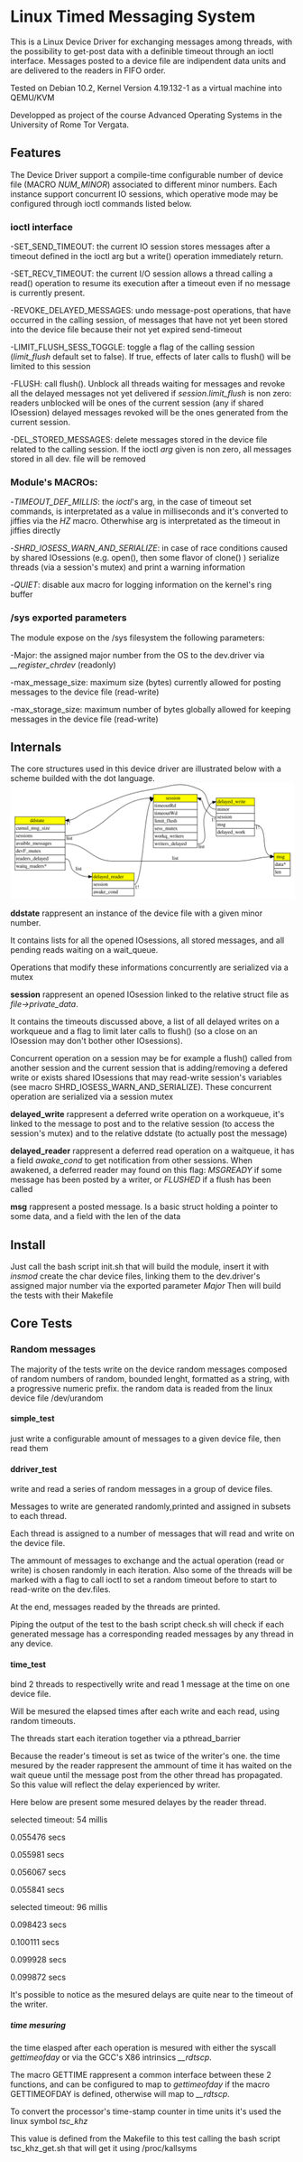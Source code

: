 # Linux Timed Messaging System

This is a Linux Device Driver for exchanging messages among threads, with the possibility to get-post data with a definible timeout through an ioctl interface.
Messages posted to a device file are indipendent data units and are delivered to the readers in FIFO order.

Tested on Debian 10.2, Kernel Version 4.19.132-1 as a virtual machine into QEMU/KVM

Developped as project of the course Advanced Operating Systems in the University of Rome Tor Vergata.


## Features

The Device Driver support a compile-time configurable number of device file (MACRO *NUM_MINOR*)  associated to different minor numbers. 
Each instance support concurrent IO sessions, which operative mode may be configured through ioctl commands listed below.

### ioctl interface
-SET_SEND_TIMEOUT:			the current IO session stores messages after a timeout defined in the ioctl arg but a write() operation immediately return.

-SET_RECV_TIMEOUT:			the current I/O session allows a thread calling a read() operation to resume its execution after a timeout even if no message is currently present.

-REVOKE_DELAYED_MESSAGES:	undo message-post operations, that have occurred in the calling session, 
							of messages that have not yet been stored into the device file because their not yet expired send-timeout 

-LIMIT_FLUSH_SESS_TOGGLE:	toggle a flag of the calling session (*limit_flush* default set to false). If true, effects of later calls to flush() will be limited to this session

-FLUSH:						call flush(). Unblock all threads waiting for messages and revoke all the delayed messages not yet delivered
							if *session.limit_flush* is non zero:
								 readers unblocked will be ones of the current session (any if shared IOsession)
								 delayed messages revoked will be the ones generated from the current session.

-DEL_STORED_MESSAGES:		delete messages stored in the device file related to the calling session.
							If the ioctl *arg* given is non zero, all messages stored in all dev. file will be removed

### Module's MACROs:
-*TIMEOUT_DEF_MILLIS*:	the *ioctl*'s arg, in the case of timeout set commands, is interpretated as a value in milliseconds and it's converted to jiffies via the *HZ* macro.
						Otherwhise arg is interpretated as the timeout in jiffies directly

-*SHRD_IOSESS_WARN_AND_SERIALIZE*:	in case of race conditions caused by shared IOsessions (e.g. open(), then some flavor of clone() )
									serialize threads (via a session's mutex) and print a warning information

-*QUIET*:						   disable aux macro for logging information on the kernel's ring buffer

### /sys exported parameters
The module expose on the /sys filesystem the following parameters:

-Major:				the assigned major number from the OS to the dev.driver via *__register_chrdev*  (readonly)

-max_message_size:	maximum size (bytes) currently allowed for posting messages to the device file	 (read-write)

-max_storage_size:  maximum number of bytes globally allowed for keeping messages in the device file (read-write)

## Internals

The core structures used in this device driver are illustrated below with a scheme builded with the dot language.
![coreStructsRelationships](doc/coreStructsRelationships.svg)

__ddstate__ rappresent an instance of the device file with a given minor number.

It contains lists for all the opened IOsessions, all stored messages, and all pending reads waiting on a wait_queue.

Operations that modify these informations concurrently are serialized via a mutex

__session__ rappresent an opened IOsession linked to the relative struct file as *file->private_data*.

It contains the timeouts discussed above, a list of all delayed writes on a workqueue
and a flag to limit later calls to flush() (so a close on an IOsession may don't bother other IOsessions).

Concurrent operation on a session may be for example a flush() called from another session and the current session that is adding/removing a defered write 
or exists shared IOsessions that may read-write session's variables (see macro SHRD_IOSESS_WARN_AND_SERIALIZE).
These concurrent operation are serialized via a session mutex

__delayed_write__ rappresent a deferred write operation on a workqueue, 
it's linked to the message to post and to the relative session (to access the session's mutex) and to the relative ddstate (to actually post the message)

__delayed_reader__ rappresent a deferred read operation on a waitqueue, it has a field *awake_cond* to get notification from other sessions.
When awakened, a deferred reader may found on this flag: *MSGREADY* if some message has been posted by a writer, or *FLUSHED* if a flush has been called

__msg__ rappresent a posted message.
Is a  basic struct holding a pointer to some data, and a field with the len of the data

## Install
Just call the bash script init.sh that will build the module, insert it with *insmod* create the char device files, linking them to the dev.driver's assigned major number via the exported parameter *Major*
Then will build the tests with their Makefile

## Core Tests
### Random messages
The majority of the tests write on the device random messages composed of random numbers of random, bounded lenght, formatted as a string, with a progressive numeric prefix.
the random data is readed from the linux device file /dev/urandom 

#### simple_test 
just write a configurable amount of messages to a given device file, then read them
#### ddriver_test
write and read a series of random messages in a group of device files.

Messages to write are generated randomly,printed and assigned in subsets to each thread.

Each thread is assigned to a number of messages that will read and write on the device file.

The ammount of messages to exchange and the actual operation (read or write) is chosen randomly in each iteration.
Also some of the threads will be marked with a flag to call ioctl to set a random timeout before to start to read-write on the dev.files.

At the end, messages readed by the threads are printed.

Piping the output of the test to the bash script check.sh will check if each generated message has a corresponding readed messages by any thread in any device.


#### time_test
bind 2 threads to respectivelly write and read 1 message at the time on one device file.

Will be mesured the elapsed times after each write and each read, using random timeouts.

The threads start each iteration together via a pthread_barrier

Because the reader's timeout is set as twice of the writer's one. the time mesured by the reader rappresent the ammount of time it has waited on the wait queue until the message post from the other thread has propagated. So this value will reflect the delay experienced by writer.

Here below are present some mesured delayes by the reader thread.

selected timeout: 54 millis

0.055476 secs

0.055981 secs

0.056067 secs

0.055841 secs

selected timeout: 96 millis

0.098423 secs

0.100111 secs

0.099928 secs

0.099872 secs


It's possible to notice as the mesured delays  are quite near to the timeout of the writer.
##### time mesuring 
the time elasped after each operation is mesured with either the syscall *gettimeofday* or via the GCC's X86 intrinsics *__rdtscp*.

The macro GETTIME rappresent a common interface between these 2 functions, and can be configured to map to *gettimeofday* if the macro GETTIMEOFDAY is defined, otherwise will map to *__rdtscp*.

To convert the  processor's time-stamp counter in time units it's used the linux symbol *tsc_khz*

This value is defined from the Makefile to this test calling the bash script tsc_khz_get.sh that will get it using /proc/kallsyms
